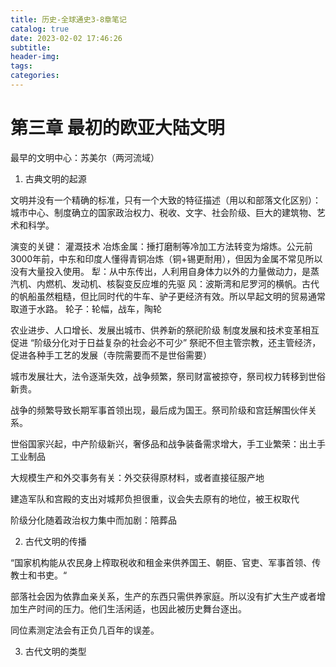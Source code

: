 ```yaml
---
title: 历史-全球通史3-8章笔记
catalog: true
date: 2023-02-02 17:46:26
subtitle:
header-img:
tags:
categories:
---
```


# 第三章 最初的欧亚大陆文明

最早的文明中心：苏美尔（两河流域）

1. 古典文明的起源

文明并没有一个精确的标准，只有一个大致的特征描述（用以和部落文化区别）：城市中心、制度确立的国家政治权力、税收、文字、社会阶级、巨大的建筑物、艺术和科学。

演变的关键：
灌溉技术
冶炼金属：捶打磨制等冷加工方法转变为熔炼。公元前3000年前，中东和印度人懂得青铜冶炼（铜+锡更耐用），但因为金属不常见所以没有大量投入使用。
犁：从中东传出，人利用自身体力以外的力量做动力，是蒸汽机、内燃机、发动机、核裂变反应堆的先驱
风：波斯湾和尼罗河的横帆。古代的帆船虽然粗糙，但比同时代的牛车、驴子更经济有效。所以早起文明的贸易通常取道于水路。
轮子：轮幅，战车，陶轮

农业进步、人口增长、发展出城市、供养新的祭祀阶级
制度发展和技术变革相互促进
“阶级分化对于日益复杂的社会必不可少”
祭祀不但主管宗教，还主管经济，促进各种手工艺的发展（寺院需要而不是世俗需要）

城市发展壮大，法令逐渐失效，战争频繁，祭司财富被掠夺，祭司权力转移到世俗新贵。

战争的频繁导致长期军事首领出现，最后成为国王。祭司阶级和宫廷解围伙伴关系。

世俗国家兴起，中产阶级新兴，奢侈品和战争装备需求增大，手工业繁荣：出土手工业制品

大规模生产和外交事务有关：外交获得原材料，或者直接征服产地

建造军队和宫殿的支出对城邦负担很重，议会失去原有的地位，被王权取代

阶级分化随着政治权力集中而加剧：陪葬品

2. 古代文明的传播

“国家机构能从农民身上榨取税收和租金来供养国王、朝臣、官吏、军事首领、传教士和书吏。“

部落社会因为依靠血亲关系，生产的东西只需供养家庭。所以没有扩大生产或者增加生产时间的压力。他们生活闲适，也因此被历史舞台逐出。

同位素测定法会有正负几百年的误差。

3. 古代文明的类型


